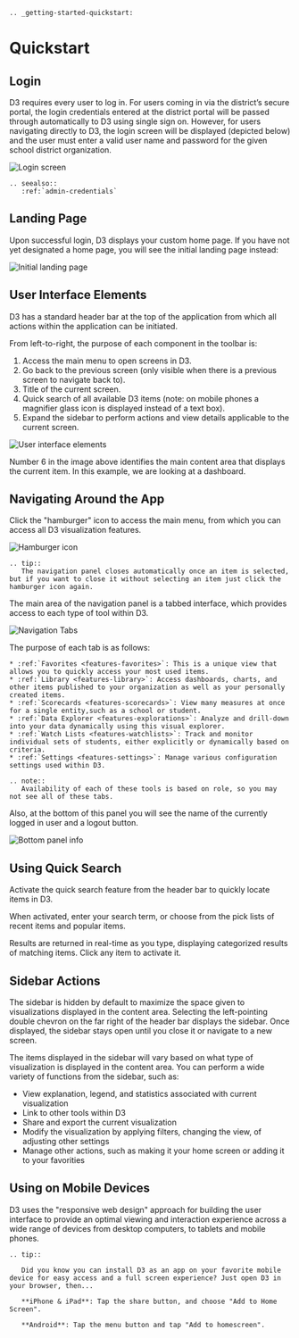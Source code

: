 ```eval_rst
.. _getting-started-quickstart:
```

# Quickstart

## Login

D3 requires every user to log in. For users coming in via the district’s secure portal, the login credentials entered at the district portal 
will be passed through automatically to D3 using single sign on. However, for users navigating directly to D3, the login screen will be 
displayed (depicted below) and the user must enter a valid user name and password for the given school district organization. 

![Login screen](img/login.png)

```eval_rst
.. seealso:: 
   :ref:`admin-credentials`
```

## Landing Page

Upon successful login, D3 displays your custom home page. If you have not yet designated a home page, you will see the initial landing page instead:

![Initial landing page](img/initial-landing.png)

## User Interface Elements

D3 has a standard header bar at the top of the application from which all actions within the application can be initiated.

From left-to-right, the purpose of each component in the toolbar is:

1. Access the main menu to open screens in D3.
2. Go back to the previous screen (only visible when there is a previous screen to navigate back to).
3. Title of the current screen.
4. Quick search of all available D3 items (note: on mobile phones a magnifier glass icon is displayed instead of a text box).
5. Expand the sidebar to perform actions and view details applicable to the current screen.

![User interface elements](img/ui-elements.png)

Number 6 in the image above identifies the main content area that displays the current item. In this example, we are looking at a dashboard.

## Navigating Around the App

Click the "hamburger" icon to access the main menu, from which you can access all D3 visualization features.

![Hamburger icon](img/navigating-hamburger.png)

```eval_rst
.. tip::
   The navigation panel closes automatically once an item is selected, but if you want to close it without selecting an item just click the hamburger icon again.
```

The main area of the navigation panel is a tabbed interface, which provides access to each type of tool within D3. 

![Navigation Tabs](img/navigating-tabs.png)

The purpose of each tab is as follows:

```eval_rst
* :ref:`Favorites <features-favorites>`: This is a unique view that allows you to quickly access your most used items.
* :ref:`Library <features-library>`: Access dashboards, charts, and other items published to your organization as well as your personally created items.
* :ref:`Scorecards <features-scorecards>`: View many measures at once for a single entity,such as a school or student.
* :ref:`Data Explorer <features-explorations>`: Analyze and drill-down into your data dynamically using this visual explorer.
* :ref:`Watch Lists <features-watchlists>`: Track and monitor individual sets of students, either explicitly or dynamically based on criteria.
* :ref:`Settings <features-settings>`: Manage various configuration settings used within D3.
```

```eval_rst
.. note::
   Availability of each of these tools is based on role, so you may not see all of these tabs.
```

Also, at the bottom of this panel you will see the name of the currently logged in user and a logout button.

![Bottom panel info](img/navigating-footer.png)

## Using Quick Search

Activate the quick search feature from the header bar to quickly locate items in D3.

When activated, enter your search term, or choose from the pick lists of recent items and popular items.

Results are returned in real-time as you type, displaying categorized results of matching items. Click any item to activate it.

## Sidebar Actions

The sidebar is hidden by default to maximize the space given to visualizations displayed in the content area. Selecting the left-pointing double chevron on the far right of the header bar displays the sidebar. Once displayed, the sidebar stays open until you close it or navigate to a new screen.

The items displayed in the sidebar will vary based on what type of visualization is displayed in the content area. You can perform a wide variety of functions from the sidebar, such as:
 
* View explanation, legend, and statistics associated with current visualization
* Link to other tools within D3
* Share and export the current visualization
* Modify the visualization by applying filters, changing the view, of adjusting other settings
* Manage other actions, such as making it your home screen or adding it to your favorities

## Using on Mobile Devices

D3 uses the "responsive web design" approach for building the user interface to provide an optimal viewing and interaction experience across a wide range of devices from desktop computers, to tablets and mobile phones.

```eval_rst
.. tip::

   Did you know you can install D3 as an app on your favorite mobile device for easy access and a full screen experience? Just open D3 in your browser, then...

   **iPhone & iPad**: Tap the share button, and choose "Add to Home Screen".

   **Android**: Tap the menu button and tap "Add to homescreen".
```